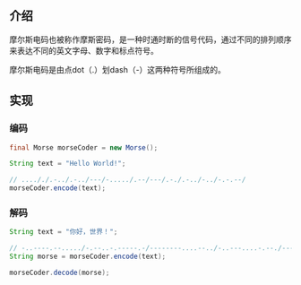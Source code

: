 ## 介绍

摩尔斯电码也被称作摩斯密码，是一种时通时断的信号代码，通过不同的排列顺序来表达不同的英文字母、数字和标点符号。

摩尔斯电码是由点dot（.）划dash（-）这两种符号所组成的。

## 实现

### 编码

```java
final Morse morseCoder = new Morse();

String text = "Hello World!";

// ...././.-../.-../---/-...../.--/---/.-./.-../-../-.-.--/
morseCoder.encode(text);
```

### 解码

```java
String text = "你好，世界！";

// -..----.--...../-.--..-.-----.-/--------....--../-..---....-.--./---.-.-.-..--../--------.......-/
String morse = morseCoder.encode(text);

morseCoder.decode(morse);
```